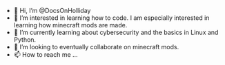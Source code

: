 - 👋 Hi, I’m @DocsOnHolliday
- 👀 I’m interested in learning how to code. I am especially interested in learning how minecraft mods are made.
- 🌱 I’m currently learning about cybersecurity and the basics in Linux and Python. 
- 💞️ I’m looking to eventually collaborate on minecraft mods.
- 📫 How to reach me ...

<!---
DocsOnHolliday/DocsOnHolliday is a ✨ special ✨ repository because its `README.md` (this file) appears on your GitHub profile.
You can click the Preview link to take a look at your changes.
--->
